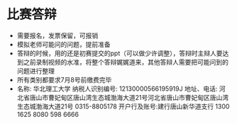 # 比赛答辩

+ 需要报名，发票保留，可报销
+ 模拟老师可能问的问题，提前准备
+ 答辩的时候，用的还是初赛提交的ppt（可以做少许调整），答辩时主辩人要达到之前录制视频的水准，将整个答辩娓娓道来，其他答辩人需要把可能问到的问题进行整理
+ 所有类别都要求7月8号前缴费完毕
+ 名称: 华北理工大学
  纳税人识别编号: 12130000566195919J
  地址、电话: 河北省唐山市曹妃甸区唐山湾生态城渤海大道21号河北省唐山市曹妃甸区唐山湾生态城渤海大道21号  0315-8805178
  开户行及账号:建行唐山新华道支行 1300 1625 8080 598 6666

